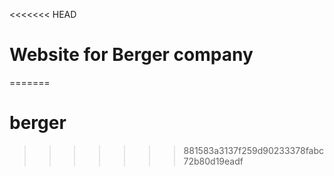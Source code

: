 <<<<<<< HEAD
# Website for Berger company
=======
# berger
>>>>>>> 881583a3137f259d90233378fabc72b80d19eadf
